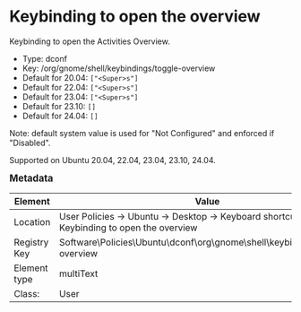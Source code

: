 # Keybinding to open the overview

Keybinding to open the Activities Overview.

- Type: dconf
- Key: /org/gnome/shell/keybindings/toggle-overview
- Default for 20.04: `["<Super>s"]`
- Default for 22.04: `["<Super>s"]`
- Default for 23.04: `["<Super>s"]`
- Default for 23.10: `[]`
- Default for 24.04: `[]`

Note: default system value is used for "Not Configured" and enforced if "Disabled".

Supported on Ubuntu 20.04, 22.04, 23.04, 23.10, 24.04.



<span style="font-size: larger;">**Metadata**</span>

| Element      | Value            |
| ---          | ---              |
| Location     | User Policies -> Ubuntu -> Desktop -> Keyboard shortcuts -> Keybinding to open the overview    |
| Registry Key | Software\Policies\Ubuntu\dconf\org\gnome\shell\keybindings\toggle-overview         |
| Element type | multiText |
| Class:       | User       |
